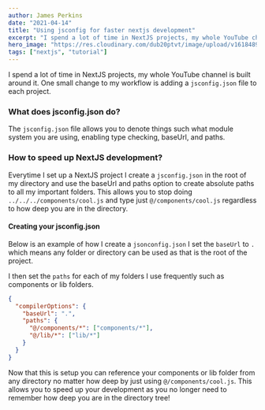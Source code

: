```yaml
---
author: James Perkins
date: "2021-04-14"
title: "Using jsconfig for faster nextjs development"
excerpt: "I spend a lot of time in NextJS projects, my whole YouTube channel is built around it. One small change to my workflow is adding a jsconfig.json file to each project."
hero_image: "https://res.cloudinary.com/dub20ptvt/image/upload/v1618489777/jsconfig_u00b8m.png"
tags: ["nextjs", "tutorial"]
---
```


I spend a lot of time in NextJS projects, my whole YouTube channel is built around it. One small change to my workflow is adding a `jsconfig.json` file to each project.

### What does jsconfig.json do?

The `jsconfig.json` file allows you to denote things such what module system you are using, enabling type checking, baseUrl, and paths.

### How to speed up NextJS development?

Everytime I set up a NextJS project I create a `jsconfig.json` in the root of my directory and use the baseUrl and paths option to create absolute paths to all my important folders. This allows you to stop doing `../../../components/cool.js` and type just `@/components/cool.js` regardless to how deep you are in the directory.

#### Creating your jsconfig.json

Below is an example of how I create a `jsonconfig.json` I set the `baseUrl` to `.` which means any folder or directory can be used as that is the root of the project.

I then set the `paths` for each of my folders I use frequently such as components or lib folders.

```json
{
  "compilerOptions": {
    "baseUrl": ".",
    "paths": {
      "@/components/*": ["components/*"],
      "@/lib/*": ["lib/*"]
    }
  }
}
```

Now that this is setup you can reference your components or lib folder from any directory no matter how deep by just using `@/components/cool.js`. This allows you to speed up your development as you no longer need to remember how deep you are in the directory tree!
